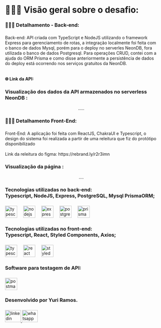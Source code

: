 <h1 align="left">👨🏽‍💻 Visão geral sobre o desafio:</h1>

###

<h3 align="left">👨🏽‍💻 Detalhamento - Back-end:</h3>

###

<p align="left">Back-end: API criada com TypeScript e  NodeJS  utilizando o framework Express para gerenciamento de rotas, a integração localmente foi feita com o banco de dados Mysql, porém para o deploy no serverles NeonDB, fora utilizada o banco de dados Postgresql. Para operações CRUD, contei com a ajuda  do ORM Prisma e como disse anteriormente a persistência de dados do deploy está ocorrendo nos serviços gratuitos da NeonDB. <br><br><br> <strong> 🌐 Link da API: </strong>  </p>

###

###

<h3 align="left">Visualização dos dados da API armazenados no serverless NeonDB :</h3>

<div align="center">
  .....

</div>

###

<h3 align="left">👨🏽‍💻 Detalhamento Front-End:</h3>

###

<p align="left">Front-End: A aplicação foi feita com ReactJS, ChakraUI e Typescript, o design do sistema foi realizada a partir de uma releitura que fiz do protótipo disponibilizado <br><br> Link da releitura do figma: https://rebrand.ly/r2r3imn</p>

###
<h3 align="left"> Visualização da página :</h3>

<div align="center">
....
</div>

###

<h3 align="left">Tecnologias utilizadas no back-end:<br>Typescript, NodeJS, Express, PostgreSQL, Mysql PrismaORM;</h3>

###

<div align="left">
  <img src="https://cdn.jsdelivr.net/gh/devicons/devicon/icons/typescript/typescript-original.svg" height="40" alt="typescript logo"  />
  <img width="12" />
  <img src="https://cdn.jsdelivr.net/gh/devicons/devicon/icons/nodejs/nodejs-original.svg" height="40" alt="nodejs logo"  />
  <img width="12" />
  <img src="https://cdn.jsdelivr.net/gh/devicons/devicon/icons/express/express-original.svg" height="40" alt="express logo"  />
  <img width="12" />
  <img src="https://cdn.jsdelivr.net/gh/devicons/devicon/icons/postgresql/postgresql-original.svg" height="40" alt="postgresql logo"  />
  <img width="12" />
  <img src="https://img.shields.io/badge/Prisma-2D3748?logo=prisma&logoColor=white&style=for-the-badge" height="40" alt="prisma logo"  />
</div>

###

<h3 align="left">Tecnologias utilizadas no front-end:<br>Typescript, React, Styled Components, Axios;</h3>

###

<div align="left">
  <img src="https://cdn.jsdelivr.net/gh/devicons/devicon/icons/typescript/typescript-original.svg" height="40" alt="typescript logo"  />
  <img width="12" />
  <img src="https://cdn.jsdelivr.net/gh/devicons/devicon/icons/react/react-original.svg" height="40" alt="react logo"  />
  <img width="12" />
  <img src="https://skillicons.dev/icons?i=styledcomponents" height="40" alt="styledcomponents logo"  />
</div>


###

<h3 align="left">Software para testagem de API:</h3>

###

<div align="left">
  <img src="https://img.shields.io/badge/Postman-FF6C37?logo=postman&logoColor=black&style=for-the-badge" height="40" alt="postman logo"  />
</div>

###

<h3 align="left">Desenvolvido por Yuri Ramos.</h3>

###

<div align="left">
  <a href="https://www.linkedin.com/in/yurigabrielramos/" target="_blank">
    <img src="https://raw.githubusercontent.com/maurodesouza/profile-readme-generator/master/src/assets/icons/social/linkedin/default.svg" width="52" height="40" alt="linkedin logo"  />
  </a>
  <a href="https://api.whatsapp.com/send?phone=5512981946294" target="_blank">
    <img src="https://raw.githubusercontent.com/maurodesouza/profile-readme-generator/master/src/assets/icons/social/whatsapp/default.svg" width="52" height="40" alt="whatsapp logo"  />
  </a>
</div>

###
